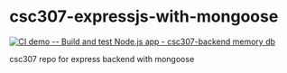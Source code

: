 # csc307-expressjs-with-mongoose

[![CI demo -- Build and test Node.js app - csc307-backend memory db](https://github.com/bklingen-calpoly/csc307-expressjs-with-mongoose/actions/workflows/ci_csc307-backend.yml/badge.svg)](https://github.com/bklingen-calpoly/csc307-expressjs-with-mongoose/actions/workflows/ci_csc307-backend.yml)

csc307 repo for express backend with mongoose
